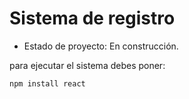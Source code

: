 <h1>Sistema de registro</h1>

- Estado de proyecto: En construcción.

para ejecutar el sistema debes poner:

```npm install react```
